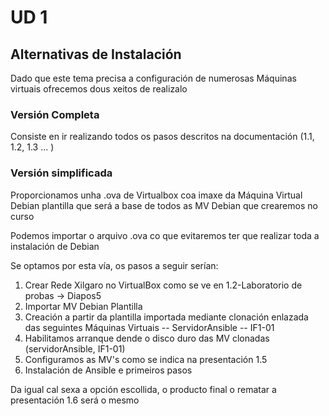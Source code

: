 # UD 1

## Alternativas de Instalación

Dado que este tema precisa a configuración de numerosas Máquinas virtuais ofrecemos dous xeitos de realizalo

### Versión Completa

Consiste en ir realizando todos os pasos descritos na documentación (1.1, 1.2, 1.3 ... )

### Versión simplificada

Proporcionamos unha .ova de Virtualbox coa imaxe da Máquina Virtual Debian plantilla que será a base de todos as MV Debian que crearemos no curso

Podemos importar o arquivo .ova co que evitaremos ter que realizar toda a instalación de Debian

Se optamos por esta vía, os pasos a seguir serían:
1. Crear Rede Xilgaro no VirtualBox como se ve en 1.2-Laboratorio de probas ->    Diapos5
2. Importar MV Debian Plantilla
3. Creación a partir da plantilla importada mediante clonación enlazada das seguintes Máquinas Virtuais
-- ServidorAnsible
-- IF1-01
4. Habilitamos arranque dende o disco duro das MV clonadas (servidorAnsible, IF1-01)
5. Configuramos as MV's como se indica na presentación 1.5
6. Instalación de Ansible e primeiros pasos   

Da igual cal sexa a opción escollida, o producto final o rematar a presentación 1.6 será o mesmo
